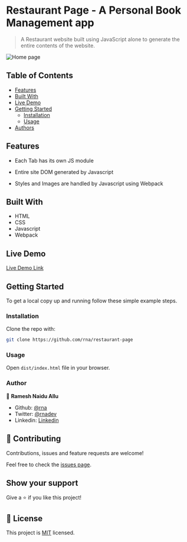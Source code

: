 # Restaurant Page - A Personal Book Management app

> A Restaurant website built using JavaScript alone to generate the entire contents of the website.

![Home page](https://i.imgur.com/pOc41GB.png)

## Table of Contents

- [Features](#features)
- [Built With](#built-with)
- [Live Demo](#live-demo)
- [Getting Started](#getting-started)
  - [Installation](#installation)
  - [Usage](#usage)
- [Authors](#authors)

## Features

- Each Tab has its own JS module

- Entire site DOM generated by Javascript

- Styles and Images are handled by Javascript using Webpack

## Built With

- HTML
- CSS
- Javascript
- Webpack

## Live Demo

[Live Demo Link](https://rawcdn.githack.com/rna/restaurant-page/feature/home-page/dist/index.html)

## Getting Started

To get a local copy up and running follow these simple example steps.

<!-- ### Prerequisites -->

<!-- ### Setup -->

### Installation

Clone the repo with:

```sh
git clone https://github.com/rna/restaurant-page
```

### Usage

Open `dist/index.html` file in your browser.

<!-- ## Roadmap -->

<!-- ### Deployment -->

### Author

👤 **Ramesh Naidu Allu**

- Github: [@rna](https://github.com/rna)
- Twitter: [@rnadev](https://twitter.com/rnadev)
- Linkedin: [Linkedin](https://linkedin.com/in/ramesh-naidu)

## 🤝 Contributing

Contributions, issues and feature requests are welcome!

Feel free to check the [issues page](issues/).

## Show your support

Give a ⭐️ if you like this project!

<!-- ## Acknowledgments -->

## 📝 License

This project is [MIT](lic.url) licensed.
